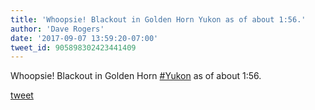```yaml
---
title: 'Whoopsie! Blackout in Golden Horn Yukon as of about 1:56.'
author: 'Dave Rogers'
date: '2017-09-07 13:59:20-07:00'
tweet_id: 905898302423441409
---
```

Whoopsie! Blackout in Golden Horn [#Yukon](https://twitter.com/hashtag/yukon) as of about 1:56.

[tweet](https://twitter.com/yukondude/status/905898302423441409)